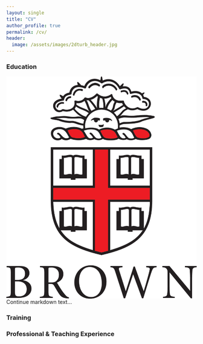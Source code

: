 ```yaml
---
layout: single
title: "CV"
author_profile: true
permalink: /cv/
header:
  image: /assets/images/2dturb_header.jpg
---
```


### Education
<img style="float: right;" src="/assets/images/brown_logo.png">

Continue markdown text...

  
### Training


### Professional & Teaching Experience
